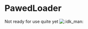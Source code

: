 # PawedLoader

Not ready for use quite yet ![:idk_man:](https://images-ext-1.discordapp.net/external/HNaV55r_Zq_uVSHO5m8EQH1ecw5QpOnu70Hx7-q-WO8/%3Fsize%3D48%26quality%3Dlossless%26name%3Dshrug%257E2/https/cdn.discordapp.com/emojis/1123336541901705326.webp?format=webp&width=43&height=41)
